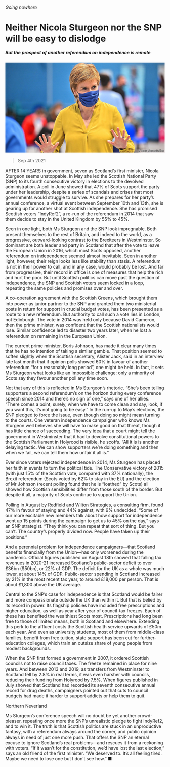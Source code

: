 ###### Going nowhere

# Neither Nicola Sturgeon nor the SNP will be easy to dislodge 

##### But the prospect of another referendum on independence is remote 

![image](images/20210904_BRP001_0.jpg) 

> Sep 4th 2021 

AFTER 14 YEARS in government, seven as Scotland’s first minister, Nicola Sturgeon seems unstoppable. In May she led the Scottish National Party (SNP) to its fourth consecutive victory in elections to the devolved administration. A poll in June showed that 47% of Scots support the party under her leadership, despite a series of scandals and crises that most governments would struggle to survive. As she prepares for her party’s annual conference, a virtual event between September 10th and 13th, she is gearing up for another shot at Scottish independence. She has promised Scottish voters “IndyRef2”, a re-run of the referendum in 2014 that saw them decide to stay in the United Kingdom by 55% to 45%.

Seen in one light, both Ms Sturgeon and the SNP look impregnable. Both present themselves to the rest of Britain, and indeed to the world, as a progressive, outward-looking contrast to the Brexiteers in Westminster. So dominant are both leader and party in Scotland that after the vote to leave the European Union in 2016, which most Scots opposed, another referendum on independence seemed almost inevitable. Seen in another light, however, their reign looks less like stability than stasis. A referendum is not in their power to call, and in any case, would probably be lost. And far from progressive, their record in office is one of measures that help the rich and hurt the poor. But until Scottish politics can move past the question of independence, the SNP and Scottish voters seem locked in a loop, repeating the same policies and promises over and over.


A co-operation agreement with the Scottish Greens, which brought them into power as junior partner to the SNP and granted them two ministerial posts in return for support in crucial budget votes, has been presented as a route to a new referendum. But authority to call such a vote lies in London, not Edinburgh. The vote in 2014 was held only because David Cameron, then the prime minister, was confident that the Scottish nationalists would lose. Similar confidence led to disaster two years later, when he lost a referendum on remaining in the European Union.

The current prime minister, Boris Johnson, has made it clear many times that he has no intention of taking a similar gamble. That position seemed to soften slightly when the Scottish secretary, Alister Jack, said in an interview late last month that if opinion polls showed 60% in favour of another referendum “for a reasonably long period”, one might be held. In fact, it sets Ms Sturgeon what looks like an impossible challenge: only a minority of Scots say they favour another poll any time soon.

Not that any of this is reflected in Ms Sturgeon’s rhetoric. “She’s been telling supporters a second referendum’s on the horizon during every conference speech since 2014 and there’s no sign of one,” says one of her allies. “There comes a point, surely, when we have to come clean and say, look, if you want this, it’s not going to be easy.” In the run-up to May’s elections, the SNP pledged to force the issue, even though doing so might mean turning to the courts. One veteran independence campaigner who knows Ms Sturgeon well believes she will have to make good on that threat, though it has little chance of succeeding. The very idea that a court might tell the government in Westminster that it had to devolve constitutional powers to the Scottish Parliament in Holyrood is risible, he scoffs. “All it is is another delaying tactic. We can show supporters we’re doing something and then when we fail, we can tell them how unfair it all is.”

Ever since voters rejected independence in 2014, Ms Sturgeon has placed her faith in events to turn the political tide. The Conservative victory of 2015 (with just 15% of the Scottish vote, compared with 37% nationally), the Brexit referendum (Scots voted by 62% to stay in the EU) and the election of Mr Johnson (recent polling found that he is “loathed” by Scots) all showed how Scottish sensibilities differ from those south of the border. But despite it all, a majority of Scots continue to support the Union.

Polling in August by Redfield and Wilton Strategies, a consulting firm, found 47% in favour of staying and 44% against, with 9% undecided. “Some of our more excitable new members talk about how support for independence went up 15 points during the campaign to get us to 45% on the day,” says an SNP strategist. “They think you can repeat that sort of thing. But you can’t. The country’s properly divided now. People have taken up their positions.”

And a perennial problem for independence campaigners—that Scotland benefits financially from the Union—has only worsened during the pandemic. Official figures published on August 18th showed that falling tax revenues in 2020-21 increased Scotland’s public-sector deficit to over £36bn ($50bn), or 22% of GDP. The deficit for the UK as a whole was much lower, at about 14% of GDP. Public-sector spending in Scotland increased by 21% in the most recent tax year, to around £18,000 per person. That is about £1,800 above the UK average.

Central to the SNP’s case for independence is that Scotland would be fairer and more compassionate outside the UK than within it. But that is belied by its record in power. Its flagship policies have included free prescriptions and higher education, as well as year after year of council-tax freezes. Each of these has benefited the wealthiest Scots most. Prescriptions had long been free to those of limited means, both in Scotland and elsewhere. Extending this perk to the affluent costs the Scottish health service upwards of £50m each year. And even as university students, most of them from middle-class families, benefit from free tuition, state support has been cut for further-education colleges, which train an outsize share of young people from modest backgrounds.

When the SNP first formed a government in 2007, it ordered Scottish councils not to raise council taxes. The freeze remained in place for nine years. And between 2013 and 2019, as transfers from Westminster to Scotland fell by 2.8% in real terms, it was even harsher with councils, reducing their funding from Holyrood by 7.5%. When figures published in July showed that Scotland had recorded its seventh consecutive annual record for drug deaths, campaigners pointed out that cuts to council budgets had made it harder to support addicts or help them to quit.

Northern Neverland

Ms Sturgeon’s conference speech will no doubt be yet another crowd-pleaser, repeating once more the SNP’s unrealistic pledge to fight IndyRef2, and to win it. The truth is that Scottish politics are stuck in an unproductive fantasy, with a referendum always around the corner, and public opinion always in need of just one more push. That offers the SNP an eternal excuse to ignore Scotland’s real problems—and rescues it from a reckoning with voters. “If it wasn’t for the constitution, we’d have lost the last election,” says an old friend of the first minister. “We deserved to. It’s all feeling tired. Maybe we need to lose one but I don’t see how.” ■

